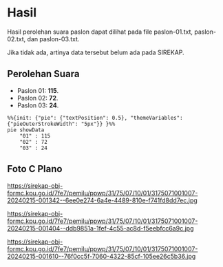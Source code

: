 # Hasil

Hasil perolehan suara paslon dapat dilihat pada file paslon-01.txt, paslon-02.txt, dan paslon-03.txt.

Jika tidak ada, artinya data tersebut belum ada pada SIREKAP.

## Perolehan Suara

 * Paslon 01: **115**.
 * Paslon 02: **72**.
 * Paslon 03: **24**.

```mermaid
%%{init: {"pie": {"textPosition": 0.5}, "themeVariables": {"pieOuterStrokeWidth": "5px"}} }%%
pie showData
    "01" : 115
    "02" : 72
    "03" : 24
```
## Foto C Plano

https://sirekap-obj-formc.kpu.go.id/7fe7/pemilu/ppwp/31/75/07/10/01/3175071001007-20240215-001342--6ee0e274-6a4e-4489-810e-f741fd8dd7ec.jpg

https://sirekap-obj-formc.kpu.go.id/7fe7/pemilu/ppwp/31/75/07/10/01/3175071001007-20240215-001404--ddb9851a-1fef-4c55-ac8d-f5eebfcc6a9c.jpg

https://sirekap-obj-formc.kpu.go.id/7fe7/pemilu/ppwp/31/75/07/10/01/3175071001007-20240215-001610--76f0cc5f-7060-4322-85cf-105ee26c5b36.jpg
